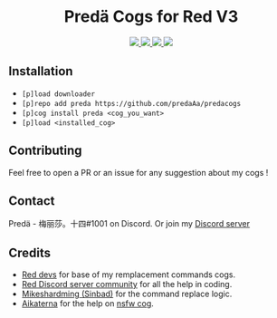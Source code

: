 <h1 align="center">Predä Cogs for Red V3</h1>

<p align="center">
  <a href="https://github.com/Cog-Creators/Red-DiscordBot/tree/V3/develop">
    <img src="https://img.shields.io/badge/Red-DiscordBot-red.svg">
    </a>
  <a href="https://github.com/Rapptz/discord.py/tree/rewrite">
    <img src="https://img.shields.io/badge/Discord.py-rewrite-blue.svg">
    </a>
  <a href="https://github.com/ambv/black">
    <img src="https://img.shields.io/badge/code%20style-black-000000.svg">
    </a>
  <a href="https://discord.gg/3EeJCjR">
    <img src="https://discordapp.com/api/guilds/337224005901615104/widget.png?style=shield">
    </a>
</p>

## Installation

- `[p]load downloader`
- `[p]repo add preda https://github.com/predaAa/predacogs`
- `[p]cog install preda <cog_you_want>`
- `[p]load <installed_cog>`

## Contributing

Feel free to open a PR or an issue for any suggestion about my cogs !

## Contact

Predä - 梅丽莎。十四#1001 on Discord.
Or join my [Discord server](https://discord.gg/TwCNvVz)

## Credits

- [Red devs](https://github.com/Cog-Creators) for base of my remplacement commands cogs.
- [Red Discord server community](https://discord.gg/red) for all the help in coding.
- [Mikeshardming (Sinbad)](https://github.com/mikeshardmind/SinbadCogs) for the command replace logic.
- [Aikaterna](https://github.com/aikaterna) for the help on [nsfw cog](https://github.com/PredaaA/predacogs/tree/master/nsfw).
